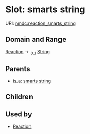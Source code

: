 
# Slot: smarts string




URI: [nmdc:reaction_smarts_string](https://microbiomedata/meta/reaction_smarts_string)


## Domain and Range

[Reaction](Reaction.md) &#8594;  <sub>0..1</sub> [String](types/String.md)

## Parents

 *  is_a: [smarts string](smarts_string.md)

## Children


## Used by

 * [Reaction](Reaction.md)
